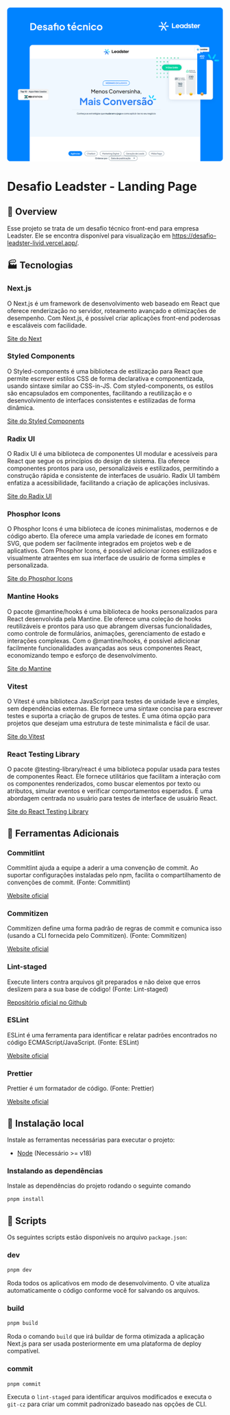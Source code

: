 ![Cover image](./.github/cover.svg)

# Desafio Leadster - Landing Page

## 📄 Overview

Esse projeto se trata de um desafio técnico front-end para empresa Leadster. Ele se encontra disponível para visualização em https://desafio-leadster-livid.vercel.app/.

## 🏭 Tecnologias

### Next.js

O Next.js é um framework de desenvolvimento web baseado em React que oferece renderização no servidor, roteamento avançado e otimizações de desempenho. Com Next.js, é possível criar aplicações front-end poderosas e escaláveis com facilidade.

[Site do Next](https://nextjs.org/)

### Styled Components

O Styled-components é uma biblioteca de estilização para React que permite escrever estilos CSS de forma declarativa e componentizada, usando sintaxe similar ao CSS-in-JS. Com styled-components, os estilos são encapsulados em componentes, facilitando a reutilização e o desenvolvimento de interfaces consistentes e estilizadas de forma dinâmica.

[Site do Styled Components](https://styled-components.com/)

### Radix UI

O Radix UI é uma biblioteca de componentes UI modular e acessíveis para React que segue os princípios do design de sistema. Ela oferece componentes prontos para uso, personalizáveis e estilizados, permitindo a construção rápida e consistente de interfaces de usuário. Radix UI também enfatiza a acessibilidade, facilitando a criação de aplicações inclusivas.

[Site do Radix UI](https://www.radix-ui.com/)

### Phosphor Icons

O Phosphor Icons é uma biblioteca de ícones minimalistas, modernos e de código aberto. Ela oferece uma ampla variedade de ícones em formato SVG, que podem ser facilmente integrados em projetos web e de aplicativos. Com Phosphor Icons, é possível adicionar ícones estilizados e visualmente atraentes em sua interface de usuário de forma simples e personalizada.

[Site do Phosphor Icons](https://phosphoricons.com/)

### Mantine Hooks

O pacote @mantine/hooks é uma biblioteca de hooks personalizados para React desenvolvida pela Mantine. Ele oferece uma coleção de hooks reutilizáveis e prontos para uso que abrangem diversas funcionalidades, como controle de formulários, animações, gerenciamento de estado e interações complexas. Com o @mantine/hooks, é possível adicionar facilmente funcionalidades avançadas aos seus componentes React, economizando tempo e esforço de desenvolvimento.

[Site do Mantine](https://mantine.dev/)

### Vitest

O Vitest é uma biblioteca JavaScript para testes de unidade leve e simples, sem dependências externas. Ele fornece uma sintaxe concisa para escrever testes e suporta a criação de grupos de testes. É uma ótima opção para projetos que desejam uma estrutura de teste minimalista e fácil de usar.

[Site do Vitest](https://vitest.dev/)

### React Testing Library

O pacote @testing-library/react é uma biblioteca popular usada para testes de componentes React. Ele fornece utilitários que facilitam a interação com os componentes renderizados, como buscar elementos por texto ou atributos, simular eventos e verificar comportamentos esperados. É uma abordagem centrada no usuário para testes de interface de usuário React.

[Site do React Testing Library](https://testing-library.com/docs/react-testing-library/intro)

## 🧪 Ferramentas Adicionais

### Commitlint

Commitlint ajuda a equipe a aderir a uma convenção de commit. Ao suportar configurações instaladas pelo npm, facilita o compartilhamento de convenções de commit. (Fonte: Commitlint)

[Website oficial](https://commitlint.js.org)

### Commitizen

Commitizen define uma forma padrão de regras de commit e comunica isso (usando a CLI fornecida pelo Commitizen). (Fonte: Commitizen)

[Website oficial](https://commitizen-tools.github.io/commitizen/)

### Lint-staged

Execute linters contra arquivos git preparados e não deixe que erros deslizem para a sua base de código! (Fonte: Lint-staged)

[Repositório oficial no Github](https://github.com/okonet/lint-staged)

### ESLint

ESLint é uma ferramenta para identificar e relatar padrões encontrados no código ECMAScript/JavaScript. (Fonte: ESLint)

[Website oficial](https://github.com/eslint/eslint)

### Prettier

Prettier é um formatador de código. (Fonte: Prettier)

[Website oficial](https://prettier.io)

## :construction_worker: Instalação local

Instale as ferramentas necessárias para executar o projeto:

- [Node](https://nodejs.org/) (Necessário >= v18)

### Instalando as dependências

Instale as dependências do projeto rodando o seguinte comando

```bash
pnpm install
```

## 🏃 Scripts

Os seguintes scripts estão disponíveis no arquivo `package.json`:

### dev

```bash
pnpm dev
```

Roda todos os aplicativos em modo de desenvolvimento. O vite atualiza automaticamente o código conforme você for salvando os arquivos.

### build

```bash
pnpm build
```

Roda o comando `build` que irá buildar de forma otimizada a aplicação Next.js para ser usada posteriormente em uma plataforma de deploy compatível.

### commit

```bash
pnpm commit
```

Executa o `lint-staged` para identificar arquivos modificados e executa o `git-cz` para criar um commit padronizado baseado nas opções de CLI.
